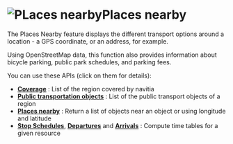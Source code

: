<a name="nearby"></a>![PLaces nearby](/images/places_nearby.png)Places nearby
==================================

The Places Nearby feature displays the different transport options around a location - a GPS coordinate, 
or an address, for example.

Using OpenStreetMap data, this function also provides information about bicycle parking, public park schedules, and parking fees.

You can use these APIs (click on them for details):

-   **[Coverage](#coverage)** : List of the region covered by navitia
-   **[Public transportation objects](#pt-ref)** : List of the public transport
    objects of a region
-   **[Places nearby](#places-nearby)** :  Return a list of objects near an object or using longitude and latitude
-   **[Stop Schedules](#stop-schedules)**, **[Departures](#departures)** and **[Arrivals](#arrivals)** : 
Compute time tables for a given resource


